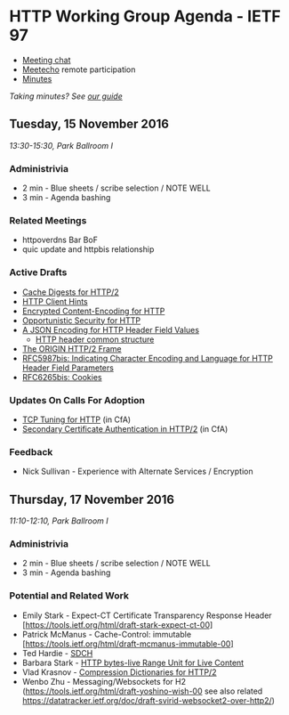 # HTTP Working Group Agenda - IETF 97

* [Meeting chat](xmpp:httpbis@jabber.ietf.org?join)
* [Meetecho](http://www.meetecho.com/ietf97/httpbis) remote participation
* [Minutes](http://etherpad.tools.ietf.org:9000/p/ietf97httpbis)

*Taking minutes? See [our guide](https://github.com/httpwg/wiki/wiki/TakingMinutes)*


## Tuesday, 15 November 2016

_13:30-15:30, Park Ballroom I_

### Administrivia

* 2 min - Blue sheets / scribe selection / NOTE WELL
* 3 min - Agenda bashing


### Related Meetings

* httpoverdns Bar BoF
* quic update and httpbis relationship

### Active Drafts

* [Cache Digests for HTTP/2](https://tools.ietf.org/html/draft-ietf-httpbis-cache-digest-00)
* [HTTP Client Hints](https://tools.ietf.org/html/draft-ietf-httpbis-client-hints-01)
* [Encrypted Content-Encoding for HTTP](https://tools.ietf.org/html/draft-ietf-httpbis-encryption-encoding-02)
* [Opportunistic Security for HTTP](https://tools.ietf.org/html/draft-ietf-httpbis-http2-encryption-06)
* [A JSON Encoding for HTTP Header Field Values](https://tools.ietf.org/html/draft-ietf-httpbis-jfv-01) 
  * [HTTP header common structure](https://tools.ietf.org/html/draft-kamp-httpbis-structure)
* [The ORIGIN HTTP/2 Frame](https://tools.ietf.org/html/draft-ietf-httpbis-origin-frame-01)
* [RFC5987bis: Indicating Character Encoding and Language for HTTP Header Field Parameters](https://tools.ietf.org/html/draft-ietf-httpbis-rfc5987bis-02)
* [RFC6265bis: Cookies](https://tools.ietf.org/html/draft-ietf-httpbis-rfc6265bis)

### Updates On Calls For Adoption

* [TCP Tuning for HTTP](https://tools.ietf.org/html/draft-stenberg-httpbis-tcp) (in CfA)
* [Secondary Certificate Authentication in HTTP/2](https://tools.ietf.org/html/draft-bishop-httpbis-http2-additional-certs) (in CfA)

### Feedback

* Nick Sullivan - Experience with Alternate Services / Encryption


## Thursday, 17 November 2016

_11:10-12:10, Park Ballroom I_

### Administrivia

* 2 min - Blue sheets / scribe selection / NOTE WELL
* 3 min - Agenda bashing


### Potential and Related Work

* Emily Stark - Expect-CT Certificate Transparency Response Header [https://tools.ietf.org/html/draft-stark-expect-ct-00]
* Patrick McManus - Cache-Control: immutable [https://tools.ietf.org/html/draft-mcmanus-immutable-00]
* Ted Hardie - [SDCH](https://tools.ietf.org/html/draft-lee-sdch-spec-00)
* Barbara Stark - [HTTP bytes-live Range Unit for Live Content](https://tools.ietf.org/html/draft-pratt-httpbis-bytes-live-range-unit)
* Vlad Krasnov - [Compression Dictionaries for HTTP/2](https://tools.ietf.org/html/draft-vkrasnov-h2-compression-dictionaries)
* Wenbo Zhu - Messaging/Websockets for H2 (https://tools.ietf.org/html/draft-yoshino-wish-00 see also related https://datatracker.ietf.org/doc/draft-svirid-websocket2-over-http2/)

